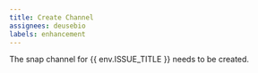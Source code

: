 ```yaml
---
title: Create Channel
assignees: deusebio
labels: enhancement
---
```

The snap channel for {{ env.ISSUE_TITLE }} needs to be created.
